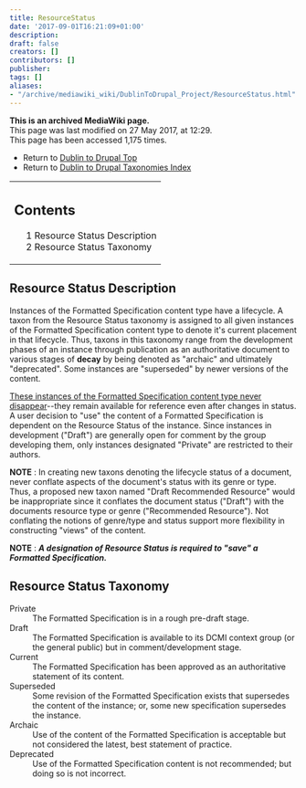 ```yaml
---
title: ResourceStatus
date: '2017-09-01T16:21:09+01:00'
description: 
draft: false
creators: []
contributors: []
publisher: 
tags: []
aliases:
- "/archive/mediawiki_wiki/DublinToDrupal_Project/ResourceStatus.html"
---
```


 **This is an archived MediaWiki page.**  
This page was last modified on 27 May 2017, at 12:29.  
This page has been accessed 1,175 times.

- Return to [Dublin to Drupal Top](/archive/mediawiki_wiki/DublinToDrupal_Project "DublinToDrupal Project")
- Return to [Dublin to Drupal Taxonomies Index](/archive/mediawiki_wiki/DublinToDrupal_Project#Taxonomies "DublinToDrupal Project")

<table id="toc" class="toc">
  <tr>
    <td>
      <div id="toctitle">
        <h2>Contents</h2>
      </div>
      <ul>
        <li class="toclevel-1 tocsection-1"><a href="#Resource_Status_Description"><span class="tocnumber">1</span> <span class="toctext">Resource Status Description</span></a></li>
        <li class="toclevel-1 tocsection-2"><a href="#Resource_Status_Taxonomy"><span class="tocnumber">2</span> <span class="toctext">Resource Status Taxonomy</span></a></li>
      </ul>
    </td>
  </tr>
</table>


## Resource Status Description 

Instances of the Formatted Specification content type have a lifecycle. A taxon from the Resource Status taxonomy is assigned to all given instances of the Formatted Specification content type to denote it's current placement in that lifecycle. Thus, taxons in this taxonomy range from the development phases of an instance through publication as an authoritative document to various stages of **decay** by being denoted as "archaic" and ultimately "deprecated". Some instances are "superseded" by newer versions of the content.

<u>These instances of the Formatted Specification content type never disappear</u>--they remain available for reference even after changes in status. A user decision to "use" the content of a Formatted Specification is dependent on the Resource Status of the instance. Since instances in development ("Draft") are generally open for comment by the group developing them, only instances designated "Private" are restricted to their authors.

**NOTE** : In creating new taxons denoting the lifecycle status of a document, never conflate aspects of the document's status with its genre or type. Thus, a proposed new taxon named "Draft Recommended Resource" would be inappropriate since it conflates the document status ("Draft") with the documents resource type or genre ("Recommended Resource"). Not conflating the notions of genre/type and status support more flexibility in constructing "views" of the content.

**NOTE** : ***A designation of Resource Status is required to "save" a Formatted Specification.***

## Resource Status Taxonomy 
<dl>
<dt> Private
</dt>
<dd> The Formatted Specification is in a rough pre-draft stage.
</dd>
<dt> Draft
</dt>
<dd> The Formatted Specification is available to its DCMI context group (or the general public) but in comment/development stage. 
</dd>
<dt> Current
</dt>
<dd> The Formatted Specification has been approved as an authoritative statement of its content.
</dd>
<dt> Superseded
</dt>
<dd> Some revision of the Formatted Specification exists that supersedes the content of the instance; or, some new specification supersedes the instance.
</dd>
<dt> Archaic
</dt>
<dd> Use of the content of the Formatted Specification is acceptable but not considered the latest, best statement of practice.
</dd>
<dt> Deprecated
</dt>
<dd> Use of the Formatted Specification content is not recommended; but doing so is not incorrect.
</dd>
</dl>

